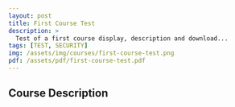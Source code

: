 ```yaml
---
layout: post
title: First Course Test
description: >
  Test of a first course display, description and download...
tags: [TEST, SECURITY]
img: /assets/img/courses/first-course-test.png
pdf: /assets/pdf/first-course-test.pdf
---
```


## Course Description

